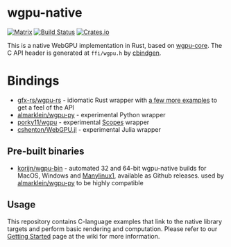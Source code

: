 # wgpu-native
[![Matrix](https://img.shields.io/badge/Matrix-%23wgpu%3Amatrix.org-blueviolet.svg)](https://matrix.to/#/#wgpu:matrix.org)
[![Build Status](https://travis-ci.org/gfx-rs/wgpu-native.svg?branch=master)](https://travis-ci.org/gfx-rs/wgpu-native)
[![Crates.io](https://img.shields.io/crates/v/wgpu-native.svg?label=wgpu-native)](https://crates.io/crates/wgpu-native)

This is a native WebGPU implementation in Rust, based on [wgpu-core](https://github.com/gfx-rs/wgpu).
The C API header is generated at `ffi/wgpu.h` by [cbindgen](https://github.com/eqrion/cbindgen).

# Bindings

- [gfx-rs/wgpu-rs](https://github.com/gfx-rs/wgpu-rs) - idiomatic Rust wrapper with [a few more examples](https://github.com/gfx-rs/wgpu-rs/tree/master/examples) to get a feel of the API
- [almarklein/wgpu-py](https://github.com/almarklein/wgpu-py) - experimental Python wrapper
- [porky11/wgpu](https://nest.pijul.com/porky11/wgpu) - experimental [Scopes](http://scopes.rocks) wrapper
- [cshenton/WebGPU.jl](https://github.com/cshenton/WebGPU.jl) - experimental Julia wrapper

## Pre-built binaries

- [korijn/wgpu-bin](https://github.com/Korijn/wgpu-bin) - automated 32 and 64-bit wgpu-native builds for MacOS, Windows and [Manylinux1](https://www.python.org/dev/peps/pep-0513/), available as Github releases. used by [almarklein/wgpu-py](https://github.com/almarklein/wgpu-py) to be highly compatible

## Usage

This repository contains C-language examples that link to the native library targets and perform basic rendering and computation. Please refer to our [Getting Started](https://github.com/gfx-rs/wgpu/wiki/Getting-Started#getting-started) page at the wiki for more information.

